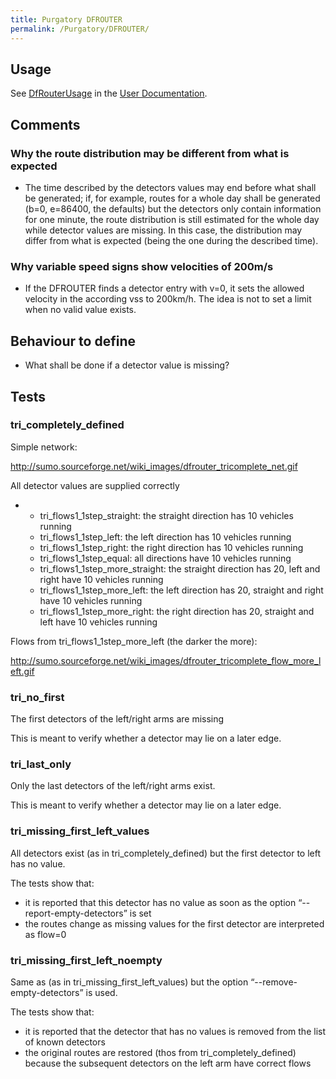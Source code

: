 ```yaml
---
title: Purgatory DFROUTER
permalink: /Purgatory/DFROUTER/
---
```


Usage
-----

See [DfRouterUsage](/DfRouterUsage "wikilink") in the [User Documentation](/SUMO_User_Documentation "wikilink").

Comments
--------

### Why the route distribution may be different from what is expected

-   The time described by the detectors values may end before what shall be generated; if, for example, routes for a whole day shall be generated (b=0, e=86400, the defaults) but the detectors only contain information for one minute, the route distribution is still estimated for the whole day while detector values are missing. In this case, the distribution may differ from what is expected (being the one during the described time).

### Why variable speed signs show velocities of 200m/s

-   If the DFROUTER finds a detector entry with v=0, it sets the allowed velocity in the according vss to 200km/h. The idea is not to set a limit when no valid value exists.

Behaviour to define
-------------------

-   What shall be done if a detector value is missing?

Tests
-----

### tri_completely_defined

Simple network:

<http://sumo.sourceforge.net/wiki_images/dfrouter_tricomplete_net.gif>

All detector values are supplied correctly

-   -   tri_flows1_1step_straight: the straight direction has 10 vehicles running
    -   tri_flows1_1step_left: the left direction has 10 vehicles running
    -   tri_flows1_1step_right: the right direction has 10 vehicles running
    -   tri_flows1_1step_equal: all directions have 10 vehicles running
    -   tri_flows1_1step_more_straight: the straight direction has 20, left and right have 10 vehicles running
    -   tri_flows1_1step_more_left: the left direction has 20, straight and right have 10 vehicles running
    -   tri_flows1_1step_more_right: the right direction has 20, straight and left have 10 vehicles running

Flows from tri_flows1_1step_more_left (the darker the more):

<http://sumo.sourceforge.net/wiki_images/dfrouter_tricomplete_flow_more_left.gif>

### tri_no_first

The first detectors of the left/right arms are missing

This is meant to verify whether a detector may lie on a later edge.

### tri_last_only

Only the last detectors of the left/right arms exist.

This is meant to verify whether a detector may lie on a later edge.

### tri_missing_first_left_values

All detectors exist (as in tri_completely_defined) but the first detector to left has no value.

The tests show that:

-   it is reported that this detector has no value as soon as the option “--report-empty-detectors” is set
-   the routes change as missing values for the first detector are interpreted as flow=0

### tri_missing_first_left_noempty

Same as (as in tri_missing_first_left_values) but the option “--remove-empty-detectors” is used.

The tests show that:

-   it is reported that the detector that has no values is removed from the list of known detectors
-   the original routes are restored (thos from tri_completely_defined) because the subsequent detectors on the left arm have correct flows
